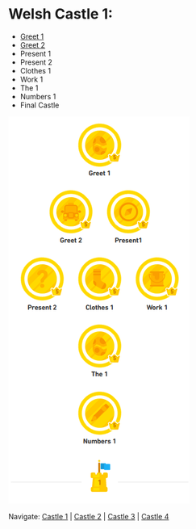 # Welsh Castle 1:
* [Greet 1](https://github.com/EO4wellness/T-I-L/blob/main/polyglot/gales/Castle-1/welcome-greet1-greet2.md)<br>
* [Greet 2](https://github.com/EO4wellness/T-I-L/blob/main/polyglot/gales/Castle-1/welcome-greet1-greet2.md)<br>
* Present 1
* Present 2
* Clothes 1 
* Work 1 
* The 1 
* Numbers 1
* Final Castle 

![Final-Castle-1-Testing](https://github.com/EO4wellness/T-I-L/blob/main/polyglot/gales/images/Welsh-Castle-1.png)

Navigate: [Castle 1](https://github.com/EO4wellness/T-I-L/blob/main/polyglot/gales/Castle-1/README.md)  | [Castle 2](https://github.com/EO4wellness/T-I-L/blob/main/polyglot/gales/Castle-2/README.md)  | [Castle 3](https://github.com/EO4wellness/T-I-L/blob/main/polyglot/gales/Castle-3/README.md)   | [Castle 4](https://github.com/EO4wellness/T-I-L/blob/main/polyglot/gales/Castle-4/README.md) 
